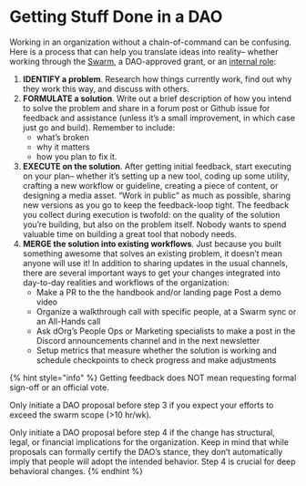 # Getting Stuff Done in a DAO

Working in an organization without a chain-of-command can be confusing. Here is a process that can help you translate ideas into reality– whether working through the [Swarm](../workflows/doing-internal-work/#the-swarm), a DAO-approved grant, or an [internal role](../workflows/doing-internal-work/#internal-roles):

1. **IDENTIFY a problem**. Research how things currently work, find out why they work this way, and discuss with others.
2. **FORMULATE a solution**. Write out a brief description of how you intend to solve the problem and share in a forum post or Github issue for feedback and assistance (unless it’s a small improvement, in which case just go and build). Remember to include:
   * what’s broken
   * why it matters
   * how you plan to fix it.
3. **EXECUTE on the solution**. After getting initial feedback, start executing on your plan– whether it’s setting up a new tool, coding up some utility, crafting a new workflow or guideline, creating a piece of content, or designing a media asset. “Work in public” as much as possible, sharing new versions as you go to keep the feedback-loop tight. The feedback you collect during execution is twofold: on the quality of the solution you’re building, but also on the problem itself. Nobody wants to spend valuable time on building a great tool that nobody needs.
4. **MERGE the solution into existing workflows**. Just because you built something awesome that solves an existing problem, it doesn’t mean anyone will use it! In addition to sharing updates in the usual channels, there are several important ways to get your changes integrated into day-to-day realities and workflows of the organization:
   * Make a PR to the the handbook and/or landing page Post a demo video
   * Organize a walkthrough call with specific people, at a Swarm sync or an All-Hands call
   * Ask dOrg’s People Ops or Marketing specialists to make a post in the Discord announcements channel and in the next newsletter
   * Setup metrics that measure whether the solution is working and schedule checkpoints to check progress and make adjustments

{% hint style="info" %}
Getting feedback does NOT mean requesting formal sign-off or an official vote.

Only initiate a DAO proposal before step 3 if you expect your efforts to exceed the swarm scope (>10 hr/wk).

Only initiate a DAO proposal before step 4 if the change has structural, legal, or financial implications for the organization. Keep in mind that while proposals can formally certify the DAO’s stance, they don’t automatically imply that people will adopt the intended behavior. Step 4 is crucial for deep behavioral changes.
{% endhint %}
